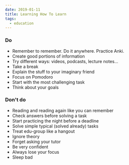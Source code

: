 ```yaml
---
date: 2019-01-11
title: Learning How To Learn
tags:
  - education
---
```


### Do

- Remember to remember. Do it anywhere. Practice Anki.
- Create good portions of information
- Try different ways: videos, podcasts, lecture notes…
- Take a break
- Explain the stuff to your imaginary friend
- Focus on Pomodoro
- Start with the most challenging task
- Think about your goals

### Don't do

- Reading and reading again like you can remember
- Check answers before solving a task
- Start practicing the night before a deadline
- Solve simple typical (solved already) tasks
- Treat edu-group like a hangout
- Ignore theory
- Forget asking your tutor
- Be very confident
- Always lose your focus
- Sleep bad
